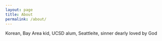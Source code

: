 ```yaml
---
layout: page
title: About
permalink: /about/
---
```


Korean, Bay Area kid, UCSD alum, Seattleite, sinner dearly loved by God
